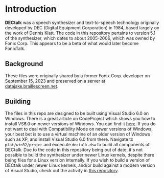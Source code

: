 # Introduction
**DECtalk** was a speech synthesizer and text-to-speech technology originally developed by DEC (Digital Equipment Corporation) in 1984, based largely on the work of Dennis Klatt.
The code in this repository pertains to version 5.1 of the synthesizer, which dates to about 2005-2006, which was owned by Fonix Corp. This appears to be a beta of what would later become FonixTalk.
## Background
These files were originally shared by a former Fonix Corp. developer on September 15, 2023 and preserved on a server at [datajake.braillescreen.net](https://datajake.braillescreen.net/tts/DECtalk%20source%20code%20archive/).
## Building
The files in this repo are designed to be built using Visual Studio 6.0 on Windows. There is a great article on CodeProject which shows you how to install VS6.0 on newer versions of Windows. You can find it [here](https://www.codeproject.com/Articles/1191047/Install-Visual-Studio-on-Windows). If you do not want to deal with Compatibility Mode on newer versions of Windows, your best bet is to use a virtual machine of an older version of Windows such as XP,  and install Visual Studio 6.0 from there.
Navigate to `plat/win32/projec` and excecute `dectalk.dsw` to build all components of DECtalk.
Due to the code in this repository being out of date, it's not possible to build the synthesizer under newer Linux kernels, despite there being files for a Linux version internally.
If you wish to build a version of DECtalk under newer Linux kernels, and/or build against a modern version of Visual Studio, check out the activity in [this repository](https://www.github.com/dectalk/dectalk).

